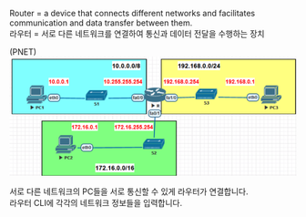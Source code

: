 Router = a device that connects different networks and facilitates communication and data transfer between them.<br>
라우터 = 서로 다른 네트워크를 연결하여 통신과 데이터 전달을 수행하는 장치

(PNET)<br>
![image break](../../Pictur/step3/vn.step3.png) <br>

서로 다른 네트워크의 PC들을 서로 통신할 수 있게 라우터가 연결합니다.<br>
라우터 CLI에 각각의 네트워크 정보들을 입력합니다.
